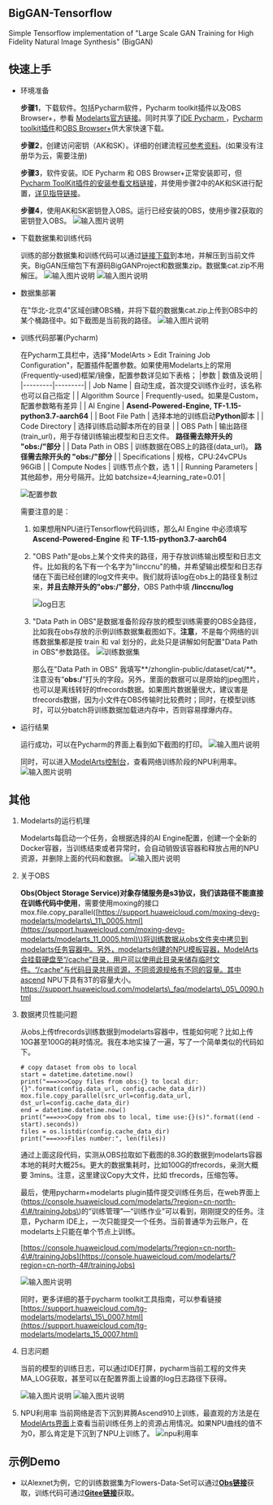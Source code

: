 ## BigGAN-Tensorflow<a name="section1358541031613"></a>
Simple Tensorflow implementation of "Large Scale GAN Training for High Fidelity Natural Image Synthesis" (BigGAN)

## 快速上手
- 环境准备
  
  **步骤1**，下载软件。包括Pycharm软件，Pycharm toolkit插件以及OBS Browser+，参看 [Modelarts官方链接](http://support.huaweicloud.com/tg-modelarts/modelarts\_15\_0001.html)。同时共享了[IDE Pycharm ](https://zhonglin-public.obs.cn-north-4.myhuaweicloud.com/software/pycharm-community-2020.2.3.exe)，[Pycharm toolkit插件](https://zhonglin-public.obs.cn-north-4.myhuaweicloud.com/software/Pycharm-ToolKit-2.1.zip)和[OBS Browser+](https://zhonglin-public.obs.cn-north-4.myhuaweicloud.com/software/OBSBrowserPlus-HEC-win64.zip)供大家快速下载。

  **步骤2**，创建访问密钥（AK和SK）。详细的创建流程[可参考资料](https://support.huaweicloud.com/tg-modelarts/modelarts_15_0004.html)。(如果没有注册华为云，需要注册)

  **步骤3**，软件安装。IDE Pycharm 和 OBS Browser+正常安装即可，但[Pycharm ToolKit插件的安装参看文档链接](https://support.huaweicloud.com/tg-modelarts/modelarts_15_0003.html)，并使用步骤2中的AK和SK进行配置，[详见指导链接](https://support.huaweicloud.com/tg-modelarts/modelarts_15_0005.html)。
  
  **步骤4**，使用AK和SK密钥登入OBS。运行已经安装的OBS，使用步骤2获取的密钥登入OBS。
  ![输入图片说明](https://images.gitee.com/uploads/images/2021/0223/153423_2b88480e_1482256.png "屏幕截图.png")
  
- 下载数据集和训练代码
    
    训练的部分数据集和训练代码可以通过[链接下载](https://zhonglin-public.obs.cn-north-4.myhuaweicloud.com/BigGAN.rar)到本地，并解压到当前文件夹。BigGAN压缩包下有源码BigGANProject和数据集zip。数据集cat.zip不用解压。
    ![输入图片说明](https://images.gitee.com/uploads/images/2021/0223/154527_d07136ec_1482256.png "屏幕截图.png")
    ![输入图片说明](https://images.gitee.com/uploads/images/2021/0223/154703_99054883_1482256.png "屏幕截图.png")

- 数据集部署

    在"华北-北京4"区域创建OBS桶，并将下载的数据集cat.zip上传到OBS中的某个桶路径中。如下截图是当前我的路径。
    ![输入图片说明](https://images.gitee.com/uploads/images/2021/0223/155718_1c07454a_1482256.png "屏幕截图.png")

- 训练代码部署(Pycharm)

    在Pycharm工具栏中，选择"ModelArts > Edit Training Job Configuration"，配置插件配置参数。如果使用Modelarts上的常用(Frequently-used)框架/镜像，配置参数详见如下表格；
    |参数   | 数值及说明 |
    |---------|---------|
    |  Job Name | 自动生成，首次提交训练作业时，该名称也可以自己指定 |
    | Algorithm Source | Frequently-used。如果是Custom，配置参数略有差异 |
    |  AI Engine | **Asend-Powered-Engine,  TF-1.15-python3.7-aarch64** |
    |  Boot File Path | 选择本地的训练启动**Python**脚本 |
    |  Code Directory | 选择训练启动脚本所在的目录 |
    |  OBS Path | 输出路径(train_url)，用于存储训练输出模型和日志文件。 **路径需去除开头的 "obs:/"部分**  |
    |  Data Path in OBS | 训练数据在OBS上的路径(data_url)。  **路径需去除开头的 "obs:/"部分**  |
    |  Specifications | 规格，CPU:24vCPUs 96GiB |
    |  Compute Nodes | 训练节点个数，选 1 |
    |  Running Parameters | 其他超参，用分号隔开。比如 batchsize=4;learning_rate=0.01 |

    ![配置参数](https://images.gitee.com/uploads/images/2021/0223/160641_84499cf8_1482256.png "配置参数.png")

    需要注意的是：

    1. 如果想用NPU进行Tensorflow代码训练，那么AI Engine 中必须填写  **Ascend-Powered-Engine**  和 **TF-1.15-python3.7-aarch64** 

    2. "OBS Path"是obs上某个文件夹的路径，用于存放训练输出模型和日志文件。比如我的名下有一个名字为"linccnu"的桶，并希望输出模型和日志存储在下面已经创建的log文件夹中。我们就将该log在obs上的路径复制过来，**并且去除开头的"obs:/"部分**，OBS Path中填 **/linccnu/log**

        ![log日志](https://images.gitee.com/uploads/images/2021/0117/214343_08416265_1482256.png "log日志.png")

    3. "Data Path in OBS"是数据准备阶段存放的模型训练需要的OBS全路径，比如我在obs存放的示例训练数据集截图如下。**注意**，不是每个网络的训练数据集都是按 train 和 val 划分的，此处只是讲解如何配置"Data Path in OBS"参数路径。
       ![训练数据集](https://images.gitee.com/uploads/images/2021/0223/160941_58d97320_1482256.png "训练数据集.png")

        那么在"Data Path in OBS" 我填写**/zhonglin-public/dataset/cat/**。注意没有“**obs:/**”打头的字段。另外，里面的数据可以是原始的jpeg图片，也可以是离线转好的tfrecords数据。如果图片数据量很大，建议害是tfrecords数据，因为小文件在OBS传输时比较费时；同时，在模型训练时，可以分batch将训练数据加载进内存中，否则容易撑爆内存。

- 运行结果
    
    运行成功，可以在Pycharm的界面上看到如下截图的打印。
    ![输入图片说明](https://images.gitee.com/uploads/images/2021/0223/161847_262910b0_1482256.png "屏幕截图.png")

    同时，可以进入[ModelArts控制台](https://console.huaweicloud.com/modelarts/?region=cn-north-4#/trainingJobs)，查看网络训练阶段的NPU利用率。
    ![输入图片说明](https://images.gitee.com/uploads/images/2021/0223/163406_f05586d7_1482256.png "屏幕截图.png")

## 其他<a name="section7271512256"></a>
1. Modelarts的运行机理
   
   Modelarts每启动一个任务，会根据选择的AI Engine配置，创建一个全新的Docker容器，当训练结束或者异常时，会自动销毁该容器和释放占用的NPU资源，并删除上面的代码和数据。
    ![输入图片说明](https://images.gitee.com/uploads/images/2020/1128/192306_80158e80_8267113.png "zh-cn_image_0295927369.png")
2. 关于OBS
  
    **Obs\(Object Storage Service\)对象存储服务是s3协议，我们该路径不能直接在训练代码中使用**，需要使用moxing的接口mox.file.copy\_parallel\([https://support.huaweicloud.com/moxing-devg-modelarts/modelarts\_11\_0005.html](https://support.huaweicloud.com/moxing-devg-modelarts/modelarts_11_0005.html)\)将训练数据从obs文件夹中拷贝到modelarts任务容器中。另外，modelarts创建的NPU模板容器，ModelArts会挂载硬盘至“/cache”目录，用户可以使用此目录来储存临时文件。“/cache”与代码目录共用资源，不同资源规格有不同的容量。其中ascend NPU下具有3T的容量大小。https://support.huaweicloud.com/modelarts\_faq/modelarts\_05\_0090.html

3. 数据拷贝性能问题

    从obs上传tfrecords训练数据到modelarts容器中，性能如何呢？比如上传10G甚至100G的耗时情况。我在本地实操了一遍，写了一个简单类似的代码如下。
    ```
    # copy dataset from obs to local
    start = datetime.datetime.now()
    print("===>>>Copy files from obs:{} to local dir:{}".format(config.data_url, config.cache_data_dir))
    mox.file.copy_parallel(src_url=config.data_url, dst_url=config.cache_data_dir)
    end = datetime.datetime.now()
    print("===>>>Copy from obs to local, time use:{}(s)".format((end - start).seconds))
    files = os.listdir(config.cache_data_dir)
    print("===>>>Files number:", len(files))
    ```

   通过上面这段代码，实测从OBS拉取如下截图的8.3G的数据到modelarts容器本地的耗时大概25s。更大的数据集耗时，比如100G的tfrecords，亲测大概要 3mins。注意，这里建议Copy大文件，比如 tfrecords，压缩包等。

   最后，使用pycharm+modelarts plugin插件提交训练任务后，在web界面上\(https://console.huaweicloud.com/modelarts/?region=cn-north-4\#/trainingJobs\)的“训练管理”—“训练作业”可以看到，刚刚提交的任务。注意，Pycharm IDE上，一次只能提交一个任务。当前普通华为云账户，在modelarts上只能在单个节点上训练。

   [https://console.huaweicloud.com/modelarts/?region=cn-north-4\#/trainingJobs](https://console.huaweicloud.com/modelarts/?region=cn-north-4#/trainingJobs)

    ![输入图片说明](https://images.gitee.com/uploads/images/2021/0223/163515_e9fc5865_1482256.png "屏幕截图.png")

   同时，更多详细的基于pycharm toolkit工具指南，可以参看链接[https://support.huaweicloud.com/tg-modelarts/modelarts\_15\_0007.html](https://support.huaweicloud.com/tg-modelarts/modelarts_15_0007.html)

5. 日志问题

   当前的模型的训练日志，可以通过IDE打屏，pycharm当前工程的文件夹MA\_LOG获取，甚至可以在配置界面上设置的log日志路径下获得。

    ![输入图片说明](https://images.gitee.com/uploads/images/2021/0117/221908_107fe5bc_1482256.png "屏幕截图.png")
    ![输入图片说明](https://images.gitee.com/uploads/images/2021/0223/161213_8dfb371f_1482256.png "屏幕截图.png")

6. NPU利用率
当前网络是否下沉到昇腾Ascend910上训练，最直观的方法是在[ModelArts界面](https://console.huaweicloud.com/modelarts/?region=cn-north-4#/trainingJobs)上查看当前训练任务上的资源占用情况。如果NPU曲线的值不为0，那么肯定是下沉到了NPU上训练了。
![npu利用率](https://images.gitee.com/uploads/images/2021/0209/114309_f233454c_1482256.png "npu利用率.png")

## 示例Demo<a name="section06691523142711"></a>

- 以Alexnet为例，它的训练数据集为Flowers-Data-Set可以通过[**Obs链接**](https://zhonglin-public.obs.cn-north-4.myhuaweicloud.com/dataset/Flowers-Data-Set.zip)获取，训练代码可通过[**Gitee链接**](https://gitee.com/echo_lin/alexnet)获取。